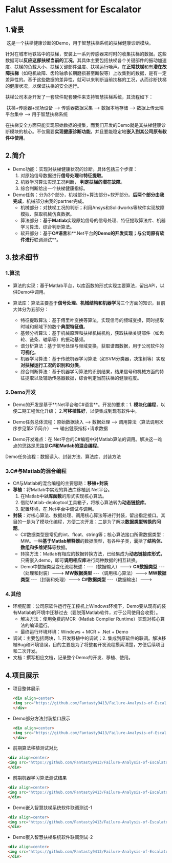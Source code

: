 # Falut Assessment for Escalator

## 1.背景

​	这是一个扶梯健康诊断的Demo，用于智慧扶梯系统的扶梯健康诊断模块。

​	针对在城市地铁站中的扶梯，安装上一系列传感器来时时的收集扶梯的数据。这些数据可以**反应这部扶梯当前的工况**，其具体主要包括扶梯各个关键部件的振动加速度、扶梯的负载大小、扶梯关键部件温度、扶梯运行噪声。在**正常扶梯**和有**潜在故障扶梯**（如电机故障、齿轮轴承长期磨损甚至断裂等）上收集到的数据，是有一定差异性的。基于这些数据的差异性，就可以来判断当前扶梯的工况，从而诊断扶梯的健康状况，以保证扶梯的安全运行。

​	扶梯公司本身开发了一套软件配套硬件来支持智慧扶梯系统，其流程如下：

​	扶梯+传感器+现场设备 ——> 传感器数据采集 ——> 数据本地存储 ——> 数据上传云端平台集中 ——> 用于智慧扶梯系统

​	在扶梯安全方面只能实现原始数据的搜集，而我们开发的Demo就是其扶梯健康诊断模块的核心。不仅需要**实现健康诊断功能**，并且要能稳定地**嵌入到其公司原有软件中使用**。

## 2.简介

* Demo功能：实现对扶梯健康状况的诊断。具体包括三个步骤：
  1. 对原始信号数据进行**信号处理**和**特征提取**。
  2. 机器学习算法实现工况判断， **判定扶梯的潜在故障**。
  3. 综合判断给出一个扶梯健康指标。
* Demo任务：分为3个部分，机械部分+算法部分+软开部分。**后两个部分由我完成**，机械部分由我的partner完成。
  * 机械部分：对扶梯工况的判断；利用Ansys和Solidworks等软件实现故障模拟、获取机械仿真数据。
  * 算法部分：基于**Matlab**实现原始信号的信号处理、特征提取算法库、机器学习算法、综合判断算法。
  * 软开部分：基于**C#语言**和**.Net平台**的Demo的开发实现；与公司原有软件进行**联调测试**。

## 3.技术细节

### 1.算法

* 算法的实现：基于Matlab平台，以库函数的形式实现主要算法，留出API，以供Demo中调用。

* 算法库：算法主要基于**信号处理、机械结构和机器学习**三个方面的知识，目前大体分为五部分：
  * 特征提取算法：基于傅里叶变换等算法，实现信号的频域变换，同时提取时域和频域下的数个**典型特征值**。
  * 基频分析算法：基于机械原理和扶梯机械机构，获取扶梯关键部件（如齿轮、链条、轴承等）的振动基频。
  * 谱分析算法：基于信号处理与频域变换，获取谱图数据，用于公司软件的**可视化**。
  * 机器学习算法：基于传统机器学习算法（如SVM分类器，决策树等）实现**对扶梯运行工况的识别和分类**。
  * 综合判断算法：基于机器学习算法的识别结果，结果信号和机械方面的特征提取以及辅助传感器数据，综合判定当前扶梯的健康程度。

### 2.Demo开发

* Demo的开发是基于**.Net平台和C#语言**。开发的要求：1. **模块化编程**，以便二期工程优化升级； 2.**可移植性好**，以便集成到现有软件中。

* Demo任务总体流程：原始数据读入 ——> 数据处理 ——> 调用算法（算法调用次序参见第2节简介） ——> 输出健康指标+请求数据
* Demo开发难点：在.Net平台的C#编程中对Matlab算法的调用。解决这一难点的思路是思路是**C#和Matlab的混合编程**。

Demo任务流程：数据读入、封装方法、算法库、封装方法

### 3.C#与Matlab的混合编程

* C#与Matlab的混合编程的主要思路：**移植+封装**
* **移植**：将Matlab中实现的算法库移植到.Net平台。
  1. 在Matlab中**以库函数**的形式实现核心算法。
  2. 借助Matlab-deploytool工具箱子，将核心算法转为**动态链接库**。
  3. 配置环境，在.Net平台中调试与调用。
* **封装**：对核心算法、数据处理、调用核心算法等进行封装，留出指定接口。其目的一是为了模块化编程，方便二次开发；二是为了解决**数据类型转换的问题**。
  * C#数据类型是常见的int、float、string等；核心算法接口所需数据类型：MW。一种**基于Matlab解释器**的数据类型，有各种子类，囊括了**结构体、数组和多维矩阵**等数据。
  * 转换方法：Matlab有相应的数据转换方法，已经集成为**动态链接库形式**，只需嵌入demo，即可**调用相应库**进行两种数据的相互转换。
  * Demo中数据类型变化流程概述：---（数据输入）---> **C#数据类型** ---（处理和封装）---> **MW数据类型** ---（调用核心算法）---> **MW数据类型**  ---（封装和处理）---> **C#数据类型** ---（数据输出）---> 

### 4.其他

* 环境配置：公司原软件运行在工控机上Windows环境下，Demo要从现有的装有Matlab的环境中迁移过去（要脱落Matlab软件，对于公司使用会收费）。
  * 解决方法：使用免费的MCR（Matlab Complier Runtime）实现对核心算法的编译运行。
  * 最终运行环境环境：Windows + MCR + .Net + Demo
* 调试：主要包括两块，1. 开发移植中的调试；2. 集成到原软件的联调。解决移植Bug和环境错误，目的主要是为了将整套开发流程摸索清楚，方便后续项目和二次开发。
* 文档：撰写相应文档，记录整个Demo的开发、移植、使用。

## 4.项目展示

* 项目整体展示

  ```html
  <div align=center>
  <img src="https://github.com/Fantasty9413/Failure-Analysis-of-Escalator/blob/main/Image/%E9%A1%B9%E7%9B%AE%E5%B1%95%E7%A4%BA.png">
  </div>
  ```

* Demo部分方法封装接口展示

   ```html
  <div align=center>
  <img src="https://github.com/Fantasty9413/Failure-Analysis-of-Escalator/blob/main/Image/%E9%83%A8%E5%88%86%E5%B0%81%E8%A3%85%E6%8E%A5%E5%8F%A3%E5%B1%95%E7%A4%BA.png">
  </div>
  ```

* 前期算法移植测试对比

 ```html
  <div align=center>
  <img src="https://github.com/Fantasty9413/Failure-Analysis-of-Escalator/blob/main/Image/%E7%AE%97%E6%B3%95%E7%A7%BB%E6%A4%8D%E6%B5%8B%E8%AF%95%E5%AF%B9%E6%AF%94.png">
  </div>
 ```

* 前期机器学习算法测试结果

 ```html
  <div align=center>
  <img src="https://github.com/Fantasty9413/Failure-Analysis-of-Escalator/blob/main/Image/%E6%9C%BA%E5%99%A8%E5%AD%A6%E4%B9%A0%E7%AE%97%E6%B3%95%E6%B5%8B%E8%AF%95.png">
  </div>
 ```

* Demo嵌入智慧扶梯系统软件联调测试-1

 ```html
  <div align=center>
  <img src="https://github.com/Fantasty9413/Failure-Analysis-of-Escalator/blob/main/Image/%E8%81%94%E8%B0%83%E6%B5%8B%E8%AF%95.png">
  </div>
 ```

* Demo嵌入智慧扶梯系统软件联调测试-2
 ```html
  <div align=center>
  <img src="https://github.com/Fantasty9413/Failure-Analysis-of-Escalator/blob/main/Image/%E8%81%94%E8%B0%83%E8%BF%90%E8%A1%8C.jpg">
  </div>
 ```

